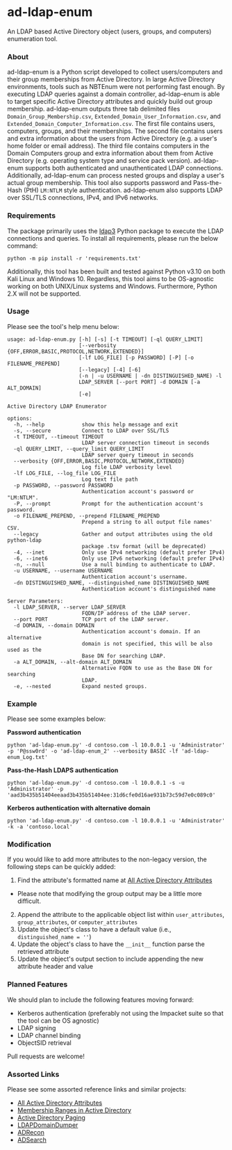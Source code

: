 # ad-ldap-enum

An LDAP based Active Directory object (users, groups, and computers) enumeration tool. 

### About

ad-ldap-enum is a Python script developed to collect users/computers and their group memberships from Active Directory. In large Active Directory environments, tools such as NBTEnum were not performing fast enough. By executing LDAP queries against a domain controller, ad-ldap-enum is able to target specific Active Directory attributes and quickly build out group membership.
ad-ldap-enum outputs three tab delimited files `Domain_Group_Membership.csv`, `Extended_Domain_User_Information.csv`, and `Extended_Domain_Computer_Information.csv`. The first file contains users, computers, groups, and their memberships. The second file contains users and extra information about the users from Active Directory (e.g. a user's home folder or email address). The third file contains computers in the Domain Computers group and extra information about them from Active Directory (e.g. operating system type and service pack version).
ad-ldap-enum supports both authenticated and unauthenticated LDAP connections. Additionally, ad-ldap-enum can process nested groups and display a user's actual group membership.
This tool also supports password and Pass-the-Hash (PtH) `LM:NTLM` style authentication.
ad-ldap-enum also supports LDAP over SSL/TLS connections, IPv4, and IPv6 networks.
### Requirements
The package primarily uses the [ldap3](https://ldap3.readthedocs.io/en/latest/) Python package to execute the LDAP connections and queries. To install all requirements, please run the below command:
```
python -m pip install -r 'requirements.txt'
```
Additionally, this tool has been built and tested against Python v3.10 on both Kali Linux and Windows 10. Regardless, this tool aims to be OS-agnostic working on both UNIX/Linux systems and Windows. Furthermore, Python 2.X will not be supported.
### Usage
Please see the tool's help menu below:
```
usage: ad-ldap-enum.py [-h] [-s] [-t TIMEOUT] [-ql QUERY_LIMIT]
                       [--verbosity {OFF,ERROR,BASIC,PROTOCOL,NETWORK,EXTENDED}]
                       [-lf LOG_FILE] [-p PASSWORD] [-P] [-o FILENAME_PREPEND]
                       [--legacy] [-4] [-6]
                       (-n | -u USERNAME | -dn DISTINGUISHED_NAME) -l
                       LDAP_SERVER [--port PORT] -d DOMAIN [-a ALT_DOMAIN]
                       [-e]

Active Directory LDAP Enumerator

options:
  -h, --help            show this help message and exit
  -s, --secure          Connect to LDAP over SSL/TLS
  -t TIMEOUT, --timeout TIMEOUT
                        LDAP server connection timeout in seconds
  -ql QUERY_LIMIT, --query_limit QUERY_LIMIT
                        LDAP server query timeout in seconds
  --verbosity {OFF,ERROR,BASIC,PROTOCOL,NETWORK,EXTENDED}
                        Log file LDAP verbosity level
  -lf LOG_FILE, --log_file LOG_FILE
                        Log text file path
  -p PASSWORD, --password PASSWORD
                        Authentication account's password or "LM:NTLM".
  -P, --prompt          Prompt for the authentication account's password.
  -o FILENAME_PREPEND, --prepend FILENAME_PREPEND
                        Prepend a string to all output file names' CSV.
  --legacy              Gather and output attributes using the old python-ldap
                        package .tsv format (will be deprecated)
  -4, --inet            Only use IPv4 networking (default prefer IPv4)
  -6, --inet6           Only use IPv6 networking (default prefer IPv4)
  -n, --null            Use a null binding to authenticate to LDAP.
  -u USERNAME, --username USERNAME
                        Authentication account's username.
  -dn DISTINGUISHED_NAME, --distinguished_name DISTINGUISHED_NAME
                        Authentication account's distinguished name

Server Parameters:
  -l LDAP_SERVER, --server LDAP_SERVER
                        FQDN/IP address of the LDAP server.
  --port PORT           TCP port of the LDAP server.
  -d DOMAIN, --domain DOMAIN
                        Authentication account's domain. If an alternative
                        domain is not specified, this will be also used as the
                        Base DN for searching LDAP.
  -a ALT_DOMAIN, --alt-domain ALT_DOMAIN
                        Alternative FQDN to use as the Base DN for searching
                        LDAP.
  -e, --nested          Expand nested groups.
```
### Example
Please see some examples below:

**Password authentication**
```
python 'ad-ldap-enum.py' -d contoso.com -l 10.0.0.1 -u 'Administrator' -p 'P@ssw0rd' -o 'ad-ldap-enum_2' --verbosity BASIC -lf 'ad-ldap-enum_Log.txt'
```
**Pass-the-Hash LDAPS authentication**
```
python 'ad-ldap-enum.py' -d contoso.com -l 10.0.0.1 -s -u 'Administrator' -p 'aad3b435b51404eeaad3b435b51404ee:31d6cfe0d16ae931b73c59d7e0c089c0'
```
**Kerberos authentication with alternative domain**
```
python 'ad-ldap-enum.py' -d contoso.com -l 10.0.0.1 -u 'Administrator' -k -a 'contoso.local'
```
### Modification
If you would like to add more attributes to the non-legacy version, the following steps can be quickly added:
1. Find the attribute's formatted name at [All Active Directory Attributes](https://learn.microsoft.com/en-us/windows/win32/adschema/attributes-all)
  * Please note that modifying the group output may be a little more difficult.
2. Append the attribute to the applicable object list within `user_attributes`, `group_attributes`, or `computer_attributes`
3. Update the object's class to have a default value (i.e., `distinguished_name = ''`)
4. Update the object's class to have the `__init__` function parse the retrieved attribute
5. Update the object's output section to include appending the new attribute header and value
### Planned Features
We should plan to include the following features moving forward:
- Kerberos authentication (preferably not using the Impacket suite so that the tool can be OS agnostic)
- LDAP signing
- LDAP channel binding
- ObjectSID retrieval

Pull requests are welcome!
### Assorted Links
Please see some assorted reference links and similar projects:
- [All Active Directory Attributes](https://learn.microsoft.com/en-us/windows/win32/adschema/attributes-all)
- [Membership Ranges in Active Directory](https://msdn.microsoft.com/en-us/library/Aa367017)
- [Active Directory Paging](https://technet.microsoft.com/en-us/library/Cc755809(v=WS.10).aspx#w2k3tr_adsrh_how_lhjt)
- [LDAPDomainDumper](https://github.com/dirkjanm/ldapdomaindump)
- [ADRecon](https://github.com/adrecon/ADRecon)
- [ADSearch](https://github.com/tomcarver16/ADSearch)